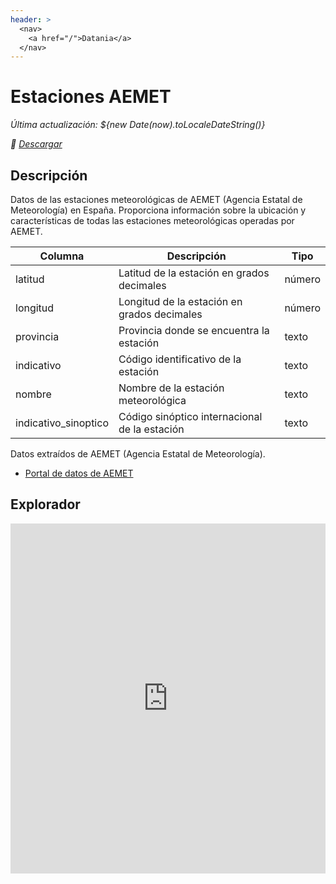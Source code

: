 ```yaml
---
header: >
  <nav>
    <a href="/">Datania</a>
  </nav>
---
```

# Estaciones AEMET

<div class="grid grid-cols-4">
<div class="card">

_Última actualización:  ${new Date(now).toLocaleDateString()}_

</div>
<div class="card">

_💾 [Descargar](https://huggingface.co/datasets/datania/estaciones_aemet)_

</div>
</div>

## Descripción

Datos de las estaciones meteorológicas de AEMET (Agencia Estatal de Meteorología) en España.
Proporciona información sobre la ubicación y características de todas las estaciones meteorológicas operadas por AEMET.

| Columna              | Descripción                                   | Tipo   |
| -------------------- | --------------------------------------------- | ------ |
| latitud              | Latitud de la estación en grados decimales    | número |
| longitud             | Longitud de la estación en grados decimales   | número |
| provincia            | Provincia donde se encuentra la estación      | texto  |
| indicativo           | Código identificativo de la estación          | texto  |
| nombre               | Nombre de la estación meteorológica           | texto  |
| indicativo_sinoptico | Código sinóptico internacional de la estación | texto  |

Datos extraídos de AEMET (Agencia Estatal de Meteorología).

- [Portal de datos de AEMET](https://opendata.aemet.es/)

## Explorador

<iframe
  src="https://huggingface.co/datasets/datania/estaciones_aemet/embed/viewer/default/train"
  frameborder="0"
  width="100%"
  height="560px"
></iframe>
